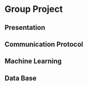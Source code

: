 # Group Project


## Presentation


## Communication Protocol


## Machine Learning


## Data Base

